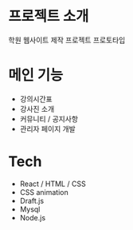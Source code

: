 # 프로젝트 소개
학원 웹사이트 제작 프로젝트 프로토타입

# 메인 기능
- 강의시간표
- 강사진 소개
- 커뮤니티 / 공지사항
- 관리자 페이지 개발

# Tech
- React / HTML / CSS
- CSS animation
- Draft.js
- Mysql
- Node.js
